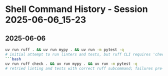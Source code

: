 # Shell Command History - Session 2025-06-06_15-23

## 2025-06-06

````bash
uv run ruff . && uv run mypy . && uv run -m pytest -q
# initial attempt to run linters and tests, but ruff CLI requires 'check' subcommand; command failed
```bash
uv run ruff check . && uv run mypy . && uv run -m pytest -q
# retried linting and tests with correct ruff subcommand; failures pre-existing, unrelated to .gitignore update
````
